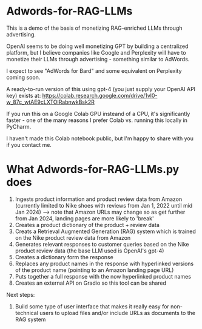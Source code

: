 # Adwords-for-RAG-LLMs

This is a demo of the basis of monetizing RAG-enriched LLMs through advertising. 

OpenAI seems to be doing well monetizing GPT by building a centralized platform, but I believe companies like Google and Perplexity will have to monetize their LLMs through advertising - something similar to AdWords. 

I expect to see "AdWords for Bard" and some equivalent on Perplexity coming soon.

A ready-to-run version of this using gpt-4 (you just supply your OpenAI API key) exists at: https://colab.research.google.com/drive/1vl0-w_87c_wtAE9cLXTOlRabnwkBsk2R

If you run this on a Google Colab GPU insteand of a CPU, it's significantly faster - one of the many reasons I prefer Colab vs. running this locally in PyCharm. 

I haven't made this Colab notebook public, but I'm happy to share with you if you contact me.

# What Adwords-for-RAG-LLMs.py does

1. Ingests product information and product review data from Amazon (currently limited to Nike shoes with reviews from Jan 1, 2022 until mid Jan 2024) --> note that Amazon URLs may change so as get further from Jan 2024, landing pages are more likely to 'break'
2. Creates a product dictionary of the product + review data
3. Creats a Retrieval Augmented Generation (RAG) system which is trained on the Nike product review data from Amazon 
4. Generates relevant responses to customer queries based on the Nike product review data (the base LLM used is OpenAI's gpt-4)
5. Creates a dictionary form the response
6. Replaces any product names in the response with hyperlinked versions of the product name (pointing to an Amazon landing page URL)
7. Puts together a full response with the now hyperlinked product names
8. Creates an external API on Gradio so this tool can be shared  

Next steps:

1. Build some type of user interface that makes it really easy for non-technical users to upload files and/or include URLs as documents to the RAG system

